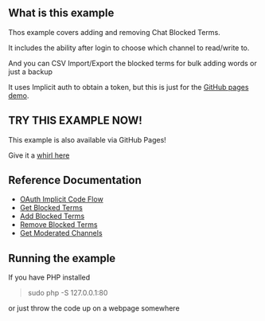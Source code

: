 ## What is this example

Thos example covers adding and removing Chat Blocked Terms.

It includes the ability after login to choose which channel to read/write to.

And you can CSV Import/Export the blocked terms for bulk adding words or just a backup

It uses Implicit auth to obtain a token, but this is just for the [GitHub pages demo](https://barrycarlyon.github.io/twitch_misc/examples/blocked_terms/).

## TRY THIS EXAMPLE NOW!

This example is also available via GitHub Pages!

Give it a [whirl here](https://barrycarlyon.github.io/twitch_misc/examples/blocked_terms/)

## Reference Documentation

- [OAuth Implicit Code Flow](https://dev.twitch.tv/docs/authentication/getting-tokens-oauth#oauth-implicit-code-flow)
- [Get Blocked Terms](https://dev.twitch.tv/docs/api/reference/#get-blocked-terms)
- [Add Blocked Terms](https://dev.twitch.tv/docs/api/reference/#add-blocked-term)
- [Remove Blocked Terms](https://dev.twitch.tv/docs/api/reference/#remove-blocked-term)
- [Get Moderated Channels](https://dev.twitch.tv/docs/api/reference/#get-moderated-channels)

## Running the example

If you have PHP installed

> sudo php -S 127.0.0.1:80

or just throw the code up on a webpage somewhere